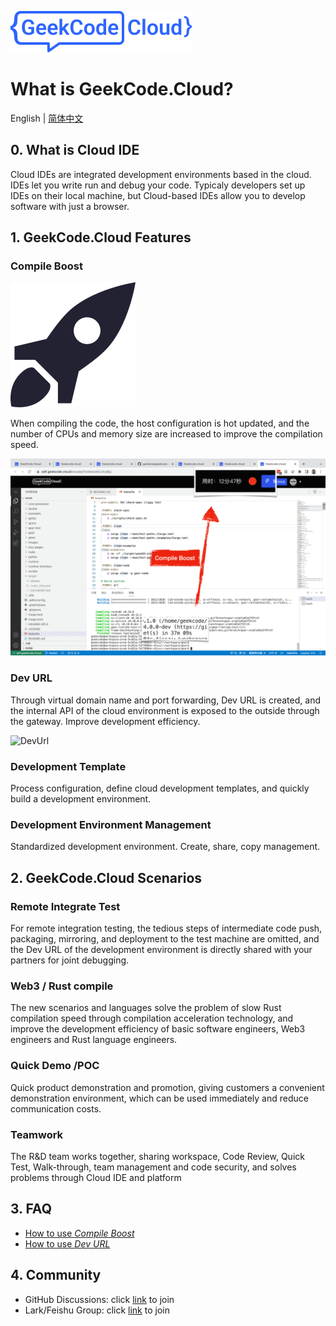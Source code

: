 [![GeekCode](./assets/logo.svg)](https://geekcode.cloud)

# What is GeekCode.Cloud?

English | [简体中文](./README-CN.md)

## 0. What is Cloud IDE
Cloud IDEs are integrated development environments based in the cloud. IDEs let you write run and debug your code. Typicaly developers set up IDEs on their local machine, but Cloud-based IDEs allow you to develop software with just a browser.

## 1. GeekCode.Cloud Features

### Compile Boost

![rocket](./assets/rocket-icon.svg)

When compiling the code, the host configuration is hot updated, and the number of CPUs and memory size are increased to improve the compilation speed.



![CompileBoost](./assets/compile-boost1.png)
### Dev URL

Through virtual domain name and port forwarding, Dev URL is created, and the internal API of the cloud environment is exposed to the outside through the gateway. Improve development efficiency.

![DevUrl](./assets/dev-url-demo.gif)

### Development Template

Process configuration, define cloud development templates, and quickly build a development environment.

### Development Environment Management

Standardized development environment. Create, share, copy management.

## 2. GeekCode.Cloud Scenarios

### Remote Integrate Test

For remote integration testing, the tedious steps of intermediate code push, packaging, mirroring, and deployment to the test machine are omitted, and the Dev URL of the development environment is directly shared with your partners for joint debugging.

### Web3 / Rust compile

The new scenarios and languages ​​solve the problem of slow Rust compilation speed through compilation acceleration technology, and improve the development efficiency of basic software engineers, Web3 engineers and Rust language engineers.

### Quick Demo /POC

Quick product demonstration and promotion, giving customers a convenient demonstration environment, which can be used immediately and reduce communication costs.

### Teamwork

The R&D team works together, sharing workspace, Code Review, Quick Test, Walk-through, team management and code security, and solves problems through Cloud IDE and platform

## 3. FAQ

* [How to use *Compile Boost*](https://github.com/geeklamp/geekcode.cloud/wiki/How-to-use-Compile-Boost)
* [How to use *Dev URL*](https://github.com/geeklamp/geekcode.cloud/wiki/How-to-use-Dev-URL)

## 4. Community
- GitHub Discussions: click [link](https://github.com/geeklamp/geekcode.cloud/discussions)
 to join
- Lark/Feishu Group: click [link](https://applink.feishu.cn/client/chat/chatter/add_by_link?link_token=381ma10a-4d3f-473c-acd4-ff238c12153a) to join
